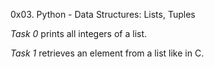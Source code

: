 0x03. Python - Data Structures: Lists, Tuples

_Task 0_
 prints all integers of a list.

_Task 1_
 retrieves an element from a list like in C.
